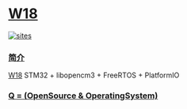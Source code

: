 # [W18](https://github.com/OS-Q/W18)

[![sites](http://182.61.61.133/link/resources/OSQ.png)](http://www.OS-Q.com)

### [简介](https://github.com/OS-Q/W18/wiki)

[W18](https://github.com/OS-Q/W18) STM32 + libopencm3 + FreeRTOS + PlatformIO

### [Q = (OpenSource & OperatingSystem) ](http://www.OS-Q.com)
